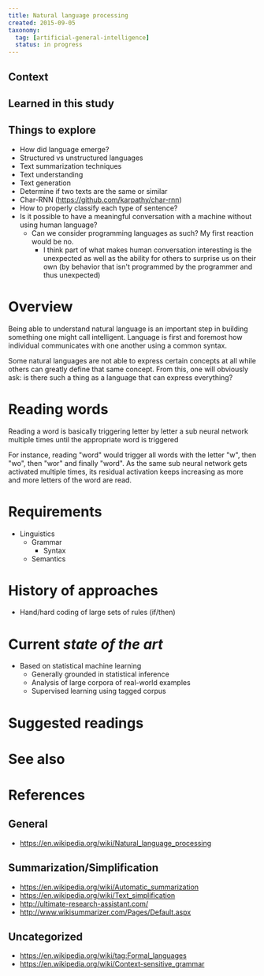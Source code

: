 ```yaml
---
title: Natural language processing
created: 2015-09-05
taxonomy:
  tag: [artificial-general-intelligence]
  status: in progress
---
```

## Context

## Learned in this study

## Things to explore
* How did language emerge?
* Structured vs unstructured languages
* Text summarization techniques
* Text understanding
* Text generation
* Determine if two texts are the same or similar
* Char-RNN (https://github.com/karpathy/char-rnn)
* How to properly classify each type of sentence?
* Is it possible to have a meaningful conversation with a machine without using human language?
	* Can we consider programming languages as such? My first reaction would be no.
		* I think part of what makes human conversation interesting is the unexpected as well as the ability for others to surprise us on their own (by behavior that isn't programmed by the programmer and thus unexpected)

# Overview
Being able to understand natural language is an important step in building something one might call intelligent. Language is first and foremost how individual communicates with one another using a common syntax.

Some natural languages are not able to express certain concepts at all while others can greatly define that same concept. From this, one will obviously ask: is there such a thing as a language that can express everything?

# Reading words
Reading a word is basically triggering letter by letter a sub neural network multiple times until the appropriate word is triggered

For instance, reading "word" would trigger all words with the letter "w", then "wo", then "wor" and finally "word". As the same sub neural network gets activated multiple times, its residual activation keeps increasing as more and more letters of the word are read.

# Requirements
* Linguistics
	* Grammar
		* Syntax
	* Semantics

# History of approaches
* Hand/hard coding of large sets of rules (if/then)

# Current *state of the art*
* Based on statistical machine learning
	* Generally grounded in statistical inference
	* Analysis of large corpora of real-world examples
	* Supervised learning using tagged corpus

# Suggested readings

# See also

# References

## General
* https://en.wikipedia.org/wiki/Natural_language_processing

## Summarization/Simplification
* https://en.wikipedia.org/wiki/Automatic_summarization
* https://en.wikipedia.org/wiki/Text_simplification
* http://ultimate-research-assistant.com/
* http://www.wikisummarizer.com/Pages/Default.aspx

## Uncategorized
* https://en.wikipedia.org/wiki/tag:Formal_languages
* https://en.wikipedia.org/wiki/Context-sensitive_grammar
